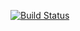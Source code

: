 [![Build Status](https://travis-ci.org/pathikrit/metarest.png)](http://travis-ci.org/pathikrit/metarest)
